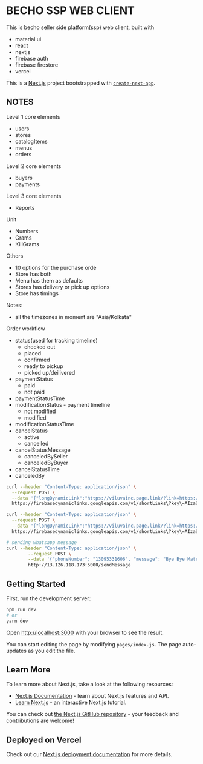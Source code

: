 # BECHO SSP WEB CLIENT

This is becho seller side platform(ssp) web client, built with
- material ui
- react
- nextjs
- firebase auth
- firebase firestore
- vercel

This is a [Next.js](https://nextjs.org/) project bootstrapped with [`create-next-app`](https://github.com/vercel/next.js/tree/canary/packages/create-next-app).

## NOTES
Level 1 core elements
- users
- stores
- catalogItems
- menus
- orders

Level 2 core elements
- buyers
- payments

Level 3 core elements
- Reports

Unit
- Numbers
- Grams
- KiliGrams

Others
- 10 options for the purchase orde
- Store has both 
- Menu has them as defaults 
- Stores has delivery or pick up options
- Store has timings 

Notes:
- all the timezones in moment are "Asia/Kolkata"

Order workflow
- status(used for tracking timeline)
	- checked out
	- placed
	- confirmed
	- ready to pickup
	- picked up/deilivered
- paymentStatus
	- paid
	- not paid
- paymentStatusTime
- modificationStatus - payment timeline
	- not modified
	- modified
- modificationStatusTime
- cancelStatus
	- active
	- cancelled
- cancelStatusMessage
	- canceledBySeller
	- canceledByBuyer
- cancelStatusTime
- canceledBy

```sh
curl --header "Content-Type: application/json" \
  --request POST \
  --data '{"longDynamicLink":"https://viluvainc.page.link/?link=https://viluvainc.com/placeorders/7hBvyotPJDbgtbn6WUiJ&st=sdas&sd=sadas&si=https://firebasestorage.googleapis.com/v0/b/playground-d4e7b.appspot.com/o/menuOne.jpeg?alt=media"}' \
  https://firebasedynamiclinks.googleapis.com/v1/shortLinks\?key\=AIzaSyApGoaZVtoVTYnftHSbT9l7nDmDVUYJYpU

curl --header "Content-Type: application/json" \
  --request POST \
  --data '{"longDynamicLink":"https://viluvainc.page.link/?link=https://viluvainc.com/placeorders/7hBvyotPJDbgtbn6WUiJ&st=sdas&sd=sadas&si=https://firebasestorage.googleapis.com/v0/b/playground-d4e7b.appspot.com/o/2020-07-10%2014.43.19.jpeg?alt=media"}' \
  https://firebasedynamiclinks.googleapis.com/v1/shortLinks\?key\=AIzaSyApGoaZVtoVTYnftHSbT9l7nDmDVUYJYpU

# sending whatsapp message
curl --header "Content-Type: application/json" \
        --request POST \
        --data '{"phoneNumber": "13095331606", "message": "Bye Bye Matrix"}' \
        http://13.126.118.173:5000/sendMessage
```

## Getting Started

First, run the development server:

```bash
npm run dev
# or
yarn dev
```

Open [http://localhost:3000](http://localhost:3000) with your browser to see the result.

You can start editing the page by modifying `pages/index.js`. The page auto-updates as you edit the file.

## Learn More

To learn more about Next.js, take a look at the following resources:

- [Next.js Documentation](https://nextjs.org/docs) - learn about Next.js features and API.
- [Learn Next.js](https://nextjs.org/learn) - an interactive Next.js tutorial.

You can check out [the Next.js GitHub repository](https://github.com/vercel/next.js/) - your feedback and contributions are welcome!

## Deployed on Vercel

Check out our [Next.js deployment documentation](https://nextjs.org/docs/deployment) for more details.
